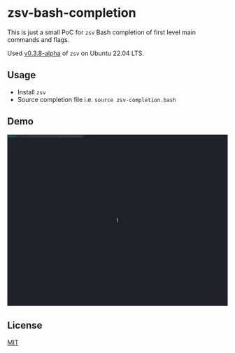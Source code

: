 # zsv-bash-completion

This is just a small PoC for `zsv` Bash completion of first level main commands
and flags.

Used [v0.3.8-alpha](https://github.com/liquidaty/zsv/releases/tag/v0.3.8-alpha)
of `zsv` on Ubuntu 22.04 LTS.

## Usage

- Install `zsv`
- Source completion file i.e. `source zsv-completion.bash`

## Demo

![demo](./zsv-bash-completion-demo.gif)

## License

[MIT](./LICENSE)
